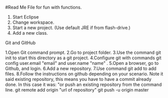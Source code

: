 #Read Me File for fun with functions.
<ol>
<li>Start Eclipse</li>
<li>Change workspace.</li>
<li>Start a new project. (Use default JRE if from flash-drive.)</li>
<li>Add a new class.</li>
</ol>
Git and GitHub

1.Open Git command prompt.
2.Go to project folder.
3.Use the command git init to start this directory as a git project.
4.Configure git with commands git config user.email "email" and user.name "name" .
5.Open a browser, go to Github, and login.
6.Add a new repository.
7.Use command git add to add files.
8.Follow the instructions on github depending on your scenario.
	Note it said existing repository, this means you have to have a commit already done.
	In this case it was:
	"or push an existing repository from the command line.
	git remote add origin "url of repository"
	git push -u origin master

